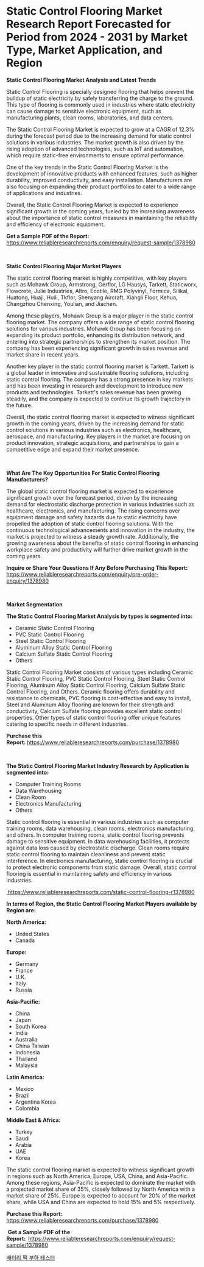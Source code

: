 <p><h1>Static Control Flooring Market Research Report Forecasted for Period from 2024 -  2031 by Market Type, Market Application, and Region</h1></p><p><strong>Static Control Flooring Market Analysis and Latest Trends</strong></p>
<p><p>Static Control Flooring is specially designed flooring that helps prevent the buildup of static electricity by safely transferring the charge to the ground. This type of flooring is commonly used in industries where static electricity can cause damage to sensitive electronic equipment, such as manufacturing plants, clean rooms, laboratories, and data centers.</p><p>The Static Control Flooring Market is expected to grow at a CAGR of 12.3% during the forecast period due to the increasing demand for static control solutions in various industries. The market growth is also driven by the rising adoption of advanced technologies, such as IoT and automation, which require static-free environments to ensure optimal performance.</p><p>One of the key trends in the Static Control Flooring Market is the development of innovative products with enhanced features, such as higher durability, improved conductivity, and easy installation. Manufacturers are also focusing on expanding their product portfolios to cater to a wide range of applications and industries.</p><p>Overall, the Static Control Flooring Market is expected to experience significant growth in the coming years, fueled by the increasing awareness about the importance of static control measures in maintaining the reliability and efficiency of electronic equipment.</p></p>
<p><strong>Get a Sample PDF of the Report:&nbsp;</strong> <a href="https://www.reliableresearchreports.com/enquiry/request-sample/1378980">https://www.reliableresearchreports.com/enquiry/request-sample/1378980</a></p>
<p>&nbsp;</p>
<p><strong>Static Control Flooring Major Market Players</strong></p>
<p><p>The static control flooring market is highly competitive, with key players such as Mohawk Group, Armstrong, Gerflor, LG Hausys, Tarkett, Staticworx, Flowcrete, Julie Industries, Altro, Ecotile, RMG Polyvinyl, Formica, Silikal, Huatong, Huaji, Huili, Tkflor, Shenyang Aircraft, Xiangli Floor, Kehua, Changzhou Chenxing, Youlian, and Jiachen.</p><p>Among these players, Mohawk Group is a major player in the static control flooring market. The company offers a wide range of static control flooring solutions for various industries. Mohawk Group has been focusing on expanding its product portfolio, enhancing its distribution network, and entering into strategic partnerships to strengthen its market position. The company has been experiencing significant growth in sales revenue and market share in recent years.</p><p>Another key player in the static control flooring market is Tarkett. Tarkett is a global leader in innovative and sustainable flooring solutions, including static control flooring. The company has a strong presence in key markets and has been investing in research and development to introduce new products and technologies. Tarkett's sales revenue has been growing steadily, and the company is expected to continue its growth trajectory in the future.</p><p>Overall, the static control flooring market is expected to witness significant growth in the coming years, driven by the increasing demand for static control solutions in various industries such as electronics, healthcare, aerospace, and manufacturing. Key players in the market are focusing on product innovation, strategic acquisitions, and partnerships to gain a competitive edge and expand their market presence.</p></p>
<p>&nbsp;</p>
<p><strong>What Are The Key Opportunities For Static Control Flooring Manufacturers?</strong></p>
<p><p>The global static control flooring market is expected to experience significant growth over the forecast period, driven by the increasing demand for electrostatic discharge protection in various industries such as healthcare, electronics, and manufacturing. The rising concerns over equipment damage and safety hazards due to static electricity have propelled the adoption of static control flooring solutions. With the continuous technological advancements and innovation in the industry, the market is projected to witness a steady growth rate. Additionally, the growing awareness about the benefits of static control flooring in enhancing workplace safety and productivity will further drive market growth in the coming years.</p></p>
<p><strong>Inquire or Share Your Questions If Any Before Purchasing This Report:</strong> <a href="https://www.reliableresearchreports.com/enquiry/pre-order-enquiry/1378980">https://www.reliableresearchreports.com/enquiry/pre-order-enquiry/1378980</a></p>
<p>&nbsp;</p>
<p><strong>Market Segmentation</strong></p>
<p><strong>The Static Control Flooring Market Analysis by types is segmented into:</strong></p>
<p><ul><li>Ceramic Static Control Flooring</li><li>PVC Static Control Flooring</li><li>Steel Static Control Flooring</li><li>Aluminum Alloy Static Control Flooring</li><li>Calcium Sulfate Static Control Flooring</li><li>Others</li></ul></p>
<p><p>Static Control Flooring Market consists of various types including Ceramic Static Control Flooring, PVC Static Control Flooring, Steel Static Control Flooring, Aluminum Alloy Static Control Flooring, Calcium Sulfate Static Control Flooring, and Others. Ceramic flooring offers durability and resistance to chemicals, PVC flooring is cost-effective and easy to install, Steel and Aluminum Alloy flooring are known for their strength and conductivity, Calcium Sulfate flooring provides excellent static control properties. Other types of static control flooring offer unique features catering to specific needs in different industries.</p></p>
<p><strong>Purchase this Report:&nbsp;</strong><a href="https://www.reliableresearchreports.com/purchase/1378980">https://www.reliableresearchreports.com/purchase/1378980</a></p>
<p>&nbsp;</p>
<p><strong>The Static Control Flooring Market Industry Research by Application is segmented into:</strong></p>
<p><ul><li>Computer Training Rooms</li><li>Data Warehousing</li><li>Clean Room</li><li>Electronics Manufacturing</li><li>Others</li></ul></p>
<p><p>Static control flooring is essential in various industries such as computer training rooms, data warehousing, clean rooms, electronics manufacturing, and others. In computer training rooms, static control flooring prevents damage to sensitive equipment. In data warehousing facilities, it protects against data loss caused by electrostatic discharge. Clean rooms require static control flooring to maintain cleanliness and prevent static interference. In electronics manufacturing, static control flooring is crucial to protect electronic components from static damage. Overall, static control flooring is essential in maintaining safety and efficiency in various industries.</p></p>
<p><a href="https://www.reliableresearchreports.com/static-control-flooring-r1378980">&nbsp;https://www.reliableresearchreports.com/static-control-flooring-r1378980</a></p>
<p><strong>In terms of Region, the Static Control Flooring Market Players available by Region are:</strong></p>
<p>
    <p> <strong> North America: </strong>
        <ul>
            <li>United States</li>
            <li>Canada</li>
        </ul>
        </p> 
    <p> <strong> Europe: </strong>
        <ul>
            <li>Germany</li>
            <li>France</li>
            <li>U.K.</li>
            <li>Italy</li>
            <li>Russia</li>
        </ul>
        </p> 
    <p> <strong> Asia-Pacific: </strong>
        <ul>
            <li>China</li>
            <li>Japan</li>
            <li>South Korea</li>
            <li>India</li>
            <li>Australia</li>
            <li>China Taiwan</li>
            <li>Indonesia</li>
            <li>Thailand</li>
            <li>Malaysia</li>
        </ul>
        </p> 
    <p> <strong> Latin America: </strong>
        <ul>
            <li>Mexico</li>
            <li>Brazil</li>
            <li>Argentina Korea</li>
            <li>Colombia</li>
        </ul>
        </p> 
    <p> <strong> Middle East & Africa: </strong>
        <ul>
            <li>Turkey</li>
            <li>Saudi</li>
            <li>Arabia</li>
            <li>UAE</li>
            <li>Korea</li>
        </ul>
    </p>
    </p>
<p><p>The static control flooring market is expected to witness significant growth in regions such as North America, Europe, USA, China, and Asia-Pacific. Among these regions, Asia-Pacific is expected to dominate the market with a projected market share of 35%, closely followed by North America with a market share of 25%. Europe is expected to account for 20% of the market share, while USA and China are expected to hold 15% and 5% respectively.</p></p>
<p><strong>Purchase this Report: </strong><a href="https://www.reliableresearchreports.com/purchase/1378980">https://www.reliableresearchreports.com/purchase/1378980</a></p>
<p>&nbsp;<strong>Get a Sample PDF of the Report:&nbsp;&nbsp;</strong><a href="https://www.reliableresearchreports.com/enquiry/request-sample/1378980">https://www.reliableresearchreports.com/enquiry/request-sample/1378980</a></p>
<p><strong></strong></p>
<p><p><a href="https://github.com/plelbej847484502/Market-Research-Report-List-2/blob/main/6617080116915.md">배터리 팩 부하 테스터</a></p></p>